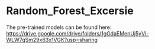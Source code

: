 # Random_Forest_Excersie 
The pre-trained models can be found here:
https://drive.google.com/drive/folders/1gGdaEMenUj5yVl-WLW7qSm29x63x1VGK?usp=sharing
